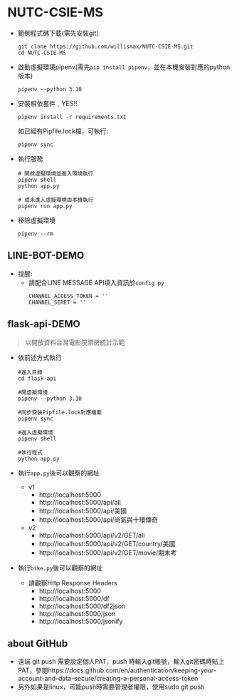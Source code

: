 # NUTC-CSIE-MS

- 範例程式碼下載(需先安裝git)

    ```
    git clone https://github.com/willismax/NUTC-CSIE-MS.git
    cd NUTC-CSIE-MS
    ```

- 啟動虛擬環境pipenv(需先`pip install pipenv`，並在本機安裝對應的python版本)
    ```
    pipenv --python 3.10
    ```

- 安裝相依套件﹑YES!!

    ```
    pipenv install -r requirements.txt
    ```
    如已經有Pipfile.lock檔，可執行:
    ```
    pipenv sync
    ```

- 執行服務
    ```
    # 開啟虛擬環境並進入環境執行
    pipenv shell
    python app.py
    
    # 或未進入虛擬環境由本機執行
    pipenv run app.py
    ```
    
- 移除虛擬環境
    ```
    pipenv --rm
    ```

## LINE-BOT-DEMO

- 提醒:
    - 請配合LINE MESSAGE API填入資訊於`config.py`
        ```
        CHANNEL_ACCESS_TOKEN = ''
        CHANNEL_SERET = ''
        ```

## flask-api-DEMO

> 以開放資料台灣電影院票房統計示範

- 依前述方式執行
    ```
    #進入目錄
    cd flask-api

    #開虛擬環境
    pipenv --python 3.10

    #同步安裝Pipfile.lock對應檔案
    pipenv sync 

    #進入虛擬環境
    pipenv shell 
    
    #執行程式
    python app.py 
    ```
- 執行`app.py`後可以觀察的網址
    - v1
        - http://localhost:5000
        - http://localhost:5000/api/all
        - http://localhost:5000/api/美國
        - http://localhost:5000/api/尚氣與十環傳奇
    - v2
        - http://localhost:5000/api/v2/GET/all
        - http://localhost:5000/api/v2/GET/country/美國
        - http://localhost:5000/api/v2/GET/movie/期末考

- 執行`bike.py`後可以觀察的網址
    - 請觀察Http Response Headers
        - http://localhost:5000
        - http://localhost:5000/df
        - http://localhost:5000/df2json
        - http://localhost:5000/json
        - http://localhost:5000/jsonify

## about GitHub
- 遠端 git push 需要設定個人PAT，push 時輸入git帳號，輸入git密碼時貼上PAT，參閱https://docs.github.com/en/authentication/keeping-your-account-and-data-secure/creating-a-personal-access-token
- 另外如果是linux，可能push時需要管理者權限，使用sudo git push
